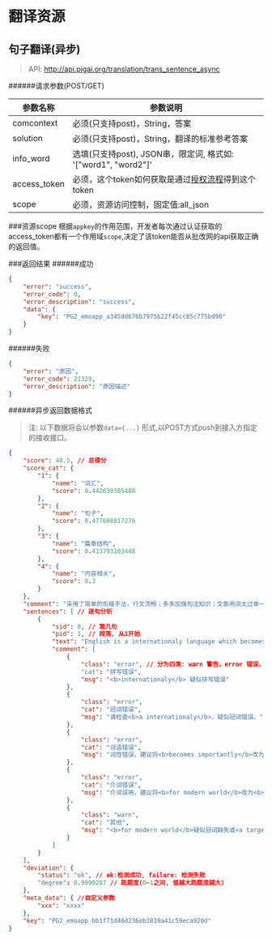 # 翻译资源

## 句子翻译(异步)
> API: http://api.pigai.org/translation/trans_sentence_async

######请求参数(POST/GET)

| 参数名称 | 参数说明 |
|---|---|
| comcontext | 必须(只支持post)，String，答案 |
| solution | 必须(只支持post)，String，翻译的标准参考答案 |
| info_word | 选填(只支持post), JSON串，限定词, 格式如: '["word1", "word2"]' |
| access_token | 必须，这个token如何获取是通过[授权流程](../handbooks/workflows.html)得到这个token |
| scope | 必须，资源访问控制，固定值:all_json |

###资源scope
根据`appkey`的作用范围，开发者每次通过认证获取的access_token都有一个作用域`scope`,决定了该token能否从批改网的api获取正确的返回值。

###返回结果
######成功
```json
{
    "error": "success",
    "error_code": 0,
    "error_description": "success",
    "data": {
        "key": "PG2_emoapp_a345dd676b7975b22f45cc85c775bd90"
    }
}
```
######失败
```json
{
    "error": "原因",
    "error_code": 21329,
    "error_description": "原因描述"
}
```

######异步返回数据格式
> 注: 以下数据将会以参数`data={...}` 形式,以POST方式push到接入方指定的接收接口。

```json
{
    "score": 40.5, // 总得分
    "score_cat": {
        "1": {
            "name": "词汇",
            "score": 0.442630385488
        },
        "2": {
            "name": "句子",
            "score": 0.477608817276
        },
        "3": {
            "name": "篇章结构",
            "score": 0.413793103448
        },
        "4": {
            "name": "内容相关",
            "score": 0.3
        }
    },
    "comment": "采用了简单的衔接手法，行文流畅；多多加强句法知识；文章用词太过单一，且单词拼写错误较多。",
    "sentences": [ // 逐句分析
        {
            "sid": 0, // 第几句
            "pid": 1, // 段落, 从1开始
            "text": "English is a internationaly language which becomes importantly for modern world.",
            "comment": [
                {
                    "class": "error", // 分为四类: warn 警告，error 错误，error_trp 提示，great 好
                    "cat": "拼写错误",
                    "msg": "<b>internationaly</b> 疑似拼写错误"
                },
                {
                    "class": "error",
                    "cat": "冠词错误",
                    "msg": "请检查<b>a internationaly</b>，疑似冠词错误。"
                },
                {
                    "class": "error",
                    "cat": "词语错误",
                    "msg": "词性错误，建议将<b>becomes importantly</b>改为<b>becomes important</b>。"
                },
                {
                    "class": "error",
                    "cat": "介词错误",
                    "msg": "介词误用，建议将<b>for modern world</b>改为<b>in modern world</b>。"
                },
                {
                    "class": "warn",
                    "cat": "其他",
                    "msg": "<b>for modern world</b>疑似冠词缺失或<a target='_blank' href='http://wiki.pigai.org/index.php?doc-view-2'>可数名词单用</a>。"
                }
            ]
        }
    ],
    "deviation": {
        "status": "ok", // ok:检测成功, failure: 检测失败
        "degree": 0.9990287 // 跑题度(0~1之间, 值越大跑题度越大)
    },
    "meta_data": { //自定义参数
        "xxx": "xxxx"
    },
    "key": "PG2_emoapp_bb1f71d46d236eb3819a41c59eca920d"
}
```
